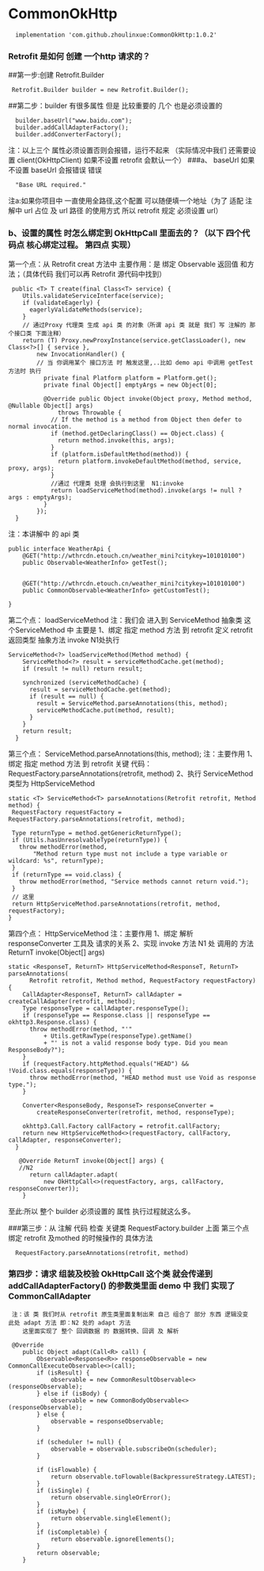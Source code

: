 # CommonOkHttp

 ```
   implementation 'com.github.zhoulinxue:CommonOkHttp:1.0.2'
 ```

### Retrofit 是如何 创建 一个http 请求的？
##第一步:创建 Retrofit.Builder
```
 Retrofit.Builder builder = new Retrofit.Builder();
```
 ##第二步：builder 有很多属性 但是 比较重要的 几个 也是必须设置的
 ```
   builder.baseUrl("www.baidu.com");
   builder.addCallAdapterFactory();
   builder.addConverterFactory();
 ```
 注：以上三个 属性必须设置否则会报错，运行不起来   （实际情况中我们 还需要设置 client(OkHttpClient) 如果不设置 retrofit 会默认一个）
 ###a、 baseUrl 如果 不设置 baseUrl  会报错误  错误
```
  "Base URL required."
```
  注a:如果你项目中 一直使用全路径,这个配置 可以随便填一个地址（为了 适配 注解中  url 占位 及 url 路径 的使用方式 所以 retrofit 规定 必须设置 url）

 ### b、设置的属性 时怎么绑定到 OkHttpCall 里面去的？（以下 四个代码点 核心绑定过程。  第四点 实现）

   第一个点：从 Retrofit creat 方法中
   主要作用：是 绑定 Observable<T> 返回值 和方法；（具体代码 我们可以再 Retrofit 源代码中找到）
   ```
    public <T> T create(final Class<T> service) {
       Utils.validateServiceInterface(service);
       if (validateEagerly) {
         eagerlyValidateMethods(service);
       }
       // 通过Proxy 代理类 生成 api 类 的对象（所谓 api 类 就是 我们 写 注解的 那个接口类 下面注释）
       return (T) Proxy.newProxyInstance(service.getClassLoader(), new Class<?>[] { service },
           new InvocationHandler() {
           // 当 你调用某个 接口方法 时 触发这里,..比如 demo api 中调用 getTest 方法时 执行
             private final Platform platform = Platform.get();
             private final Object[] emptyArgs = new Object[0];

             @Override public Object invoke(Object proxy, Method method, @Nullable Object[] args)
                 throws Throwable {
               // If the method is a method from Object then defer to normal invocation.
               if (method.getDeclaringClass() == Object.class) {
                 return method.invoke(this, args);
               }
               if (platform.isDefaultMethod(method)) {
                 return platform.invokeDefaultMethod(method, service, proxy, args);
               }
               //通过 代理类 处理 会执行到这里  N1:invoke
               return loadServiceMethod(method).invoke(args != null ? args : emptyArgs);
             }
           });
     }
   ```
   注：本讲解中 的 api 类
   ```
   public interface WeatherApi {
       @GET("http://wthrcdn.etouch.cn/weather_mini?citykey=101010100")
       public Observable<WeatherInfo> getTest();


       @GET("http://wthrcdn.etouch.cn/weather_mini?citykey=101010100")
       public CommonObservable<WeatherInfo> getCustomTest();

   }
   ```
   第二个点：
   loadServiceMethod
    注：我们会 进入到 ServiceMethod 抽象类  这个ServiceMethod 中 主要是 1、绑定 指定 method 方法 到 retrofit  定义 retrofit 返回类型 抽象方法 invoke N1处执行
   ```
   ServiceMethod<?> loadServiceMethod(Method method) {
       ServiceMethod<?> result = serviceMethodCache.get(method);
       if (result != null) return result;

       synchronized (serviceMethodCache) {
         result = serviceMethodCache.get(method);
         if (result == null) {
           result = ServiceMethod.parseAnnotations(this, method);
           serviceMethodCache.put(method, result);
         }
       }
       return result;
     }
   ```
   第三个点：
   ServiceMethod.parseAnnotations(this, method);
    注：主要作用  1、绑定 指定 method 方法 到 retrofit  关键 代码：RequestFactory.parseAnnotations(retrofit, method) 2、执行 ServiceMethod 类型为 HttpServiceMethod
   ```
static <T> ServiceMethod<T> parseAnnotations(Retrofit retrofit, Method method) {
    RequestFactory requestFactory = RequestFactory.parseAnnotations(retrofit, method);

    Type returnType = method.getGenericReturnType();
    if (Utils.hasUnresolvableType(returnType)) {
      throw methodError(method,
          "Method return type must not include a type variable or wildcard: %s", returnType);
    }
    if (returnType == void.class) {
      throw methodError(method, "Service methods cannot return void.");
    }
    // 这里
    return HttpServiceMethod.parseAnnotations(retrofit, method, requestFactory);
  }
   ```
   第四个点：
  HttpServiceMethod
    注：主要作用 1、绑定 解析 responseConverter 工具及 请求的关系  2、实现 invoke 方法 N1 处 调用的 方法 ReturnT invoke(Object[] args)
  ```
  static <ResponseT, ReturnT> HttpServiceMethod<ResponseT, ReturnT> parseAnnotations(
        Retrofit retrofit, Method method, RequestFactory requestFactory) {
      CallAdapter<ResponseT, ReturnT> callAdapter = createCallAdapter(retrofit, method);
      Type responseType = callAdapter.responseType();
      if (responseType == Response.class || responseType == okhttp3.Response.class) {
        throw methodError(method, "'"
            + Utils.getRawType(responseType).getName()
            + "' is not a valid response body type. Did you mean ResponseBody?");
      }
      if (requestFactory.httpMethod.equals("HEAD") && !Void.class.equals(responseType)) {
        throw methodError(method, "HEAD method must use Void as response type.");
      }

      Converter<ResponseBody, ResponseT> responseConverter =
          createResponseConverter(retrofit, method, responseType);

      okhttp3.Call.Factory callFactory = retrofit.callFactory;
      return new HttpServiceMethod<>(requestFactory, callFactory, callAdapter, responseConverter);
    }

     @Override ReturnT invoke(Object[] args) {
     //N2
        return callAdapter.adapt(
            new OkHttpCall<>(requestFactory, args, callFactory, responseConverter));
      }
  ```
  至此:所以 整个 builder 必须设置的 属性 执行过程就这么多。

  ###第三步：从 注解 代码 检查  关键类 RequestFactory.builder  上面 第三个点 绑定 retrofit 及mothed 的时候操作的 具体方法

  ```
    RequestFactory.parseAnnotations(retrofit, method)
  ```
  ### 第四步：请求 组装及校验  OkHttpCall  这个类 就会传递到 addCallAdapterFactory() 的参数类里面 demo 中 我们 实现了 CommonCallAdapter
     注：该 类 我们时从 retrofit 原生类里面复制出来 自己 组合了 部分 东西 逻辑没变 此处 adapt 方法 即：N2 处的 adapt 方法
        这里面实现了 整个 回调数据 的 数据转换、回调 及 解析
  ```
   @Override
      public Object adapt(Call<R> call) {
          Observable<Response<R>> responseObservable = new CommonCallExecuteObservable<>(call);
          if (isResult) {
              observable = new CommonResultObservable<>(responseObservable);
          } else if (isBody) {
              observable = new CommonBodyObservable<>(responseObservable);
          } else {
              observable = responseObservable;
          }
         
          if (scheduler != null) {
              observable = observable.subscribeOn(scheduler);
          }

          if (isFlowable) {
              return observable.toFlowable(BackpressureStrategy.LATEST);
          }
          if (isSingle) {
              return observable.singleOrError();
          }
          if (isMaybe) {
              return observable.singleElement();
          }
          if (isCompletable) {
              return observable.ignoreElements();
          }
          return observable;
      }
  ```
